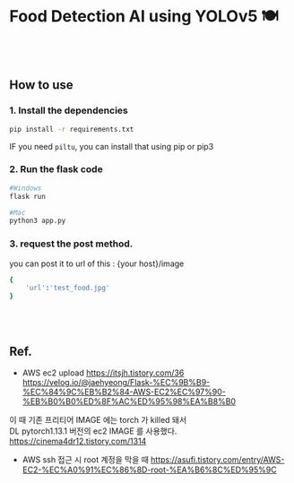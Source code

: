 # Food Detection AI using YOLOv5 🍽️
<br><br/>

## How to use
### 1. Install the dependencies
```sh
pip install -r requirements.txt
```
IF you need `piltu`, you can install that using pip or pip3

### 2. Run the flask code
```sh
#Windows
flask run

#Mac
python3 app.py
```

### 3. request the post method.
you can post it to url of this : {your host}/image

```sh
{
    'url':'test_food.jpg'
}
```
<br><br/>


## Ref.

- AWS ec2 upload
https://itsjh.tistory.com/36
https://velog.io/@jaehyeong/Flask-%EC%9B%B9-%EC%84%9C%EB%B2%84-AWS-EC2%EC%97%90-%EB%B0%B0%ED%8F%AC%ED%95%98%EA%B8%B0

이 때 기존 프리티어 IMAGE 에는 torch 가 killed 돼서  
DL pytorch1.13.1 버전의 ec2 IMAGE 를 사용했다.
https://cinema4dr12.tistory.com/1314

- AWS ssh 접근 시 root 계정을 막을 때
https://asufi.tistory.com/entry/AWS-EC2-%EC%A0%91%EC%86%8D-root-%EA%B6%8C%ED%95%9C

